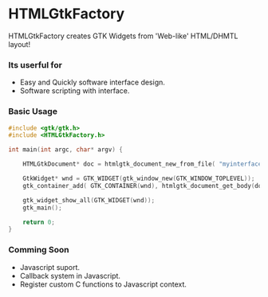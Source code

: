 # HTMLGtkFactory

HTMLGtkFactory creates GTK Widgets from 'Web-like' HTML/DHMTL layout!

### Its userful for

* Easy and Quickly software interface design.
* Software scripting with interface.

### Basic Usage

```C
#include <gtk/gtk.h>
#include <HTMLGtkFactory.h>

int main(int argc, char* argv) {

	HTMLGtkDocument* doc = htmlgtk_document_new_from_file( "myinterface.html" );

	GtkWidget* wnd = GTK_WIDGET(gtk_window_new(GTK_WINDOW_TOPLEVEL));
	gtk_container_add( GTK_CONTAINER(wnd), htmlgtk_document_get_body(doc) );

	gtk_widget_show_all(GTK_WIDGET(wnd));
	gtk_main();

	return 0;
}
``` 

### Comming Soon

* Javascript suport.
* Callback system in Javascript.
* Register custom C functions to Javascript context.
